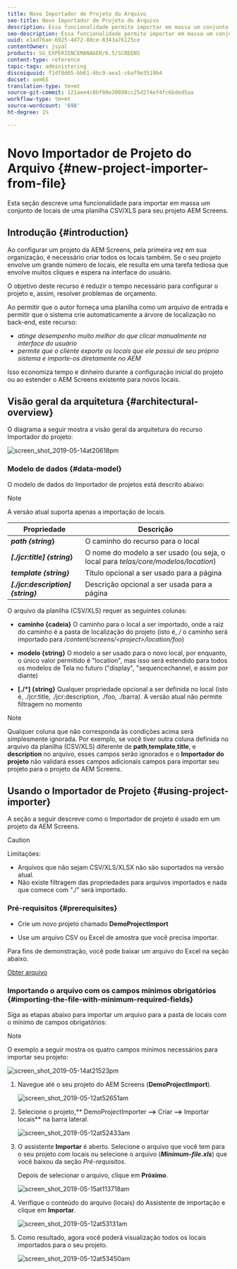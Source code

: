 ```yaml
---
title: Novo Importador de Projeto do Arquivo
seo-title: Novo Importador de Projeto do Arquivo
description: Essa funcionalidade permite importar em massa um conjunto de locais de uma planilha CSV/XLS para seu projeto da AEM Screens.
seo-description: Essa funcionalidade permite importar em massa um conjunto de locais de uma planilha CSV/XLS para seu projeto da AEM Screens.
uuid: e1ad76ae-6925-4d72-80ce-8343a76125ce
contentOwner: jsyal
products: SG_EXPERIENCEMANAGER/6.5/SCREENS
content-type: reference
topic-tags: administering
discoiquuid: f1df8d05-bb61-4bc9-aea1-c6af9e3519b4
docset: aem65
translation-type: tm+mt
source-git-commit: 121aee4c8bf08e30898cc25d274ef4fc6bded5aa
workflow-type: tm+mt
source-wordcount: '698'
ht-degree: 1%

---
```



# Novo Importador de Projeto do Arquivo {#new-project-importer-from-file}

Esta seção descreve uma funcionalidade para importar em massa um conjunto de locais de uma planilha CSV/XLS para seu projeto AEM Screens.

## Introdução {#introduction}

Ao configurar um projeto da AEM Screens, pela primeira vez em sua organização, é necessário criar todos os locais também. Se o seu projeto envolve um grande número de locais, ele resulta em uma tarefa tediosa que envolve muitos cliques e espera na interface do usuário.

O objetivo deste recurso é reduzir o tempo necessário para configurar o projeto e, assim, resolver problemas de orçamento.

Ao permitir que o autor forneça uma planilha como um arquivo de entrada e permitir que o sistema crie automaticamente a árvore de localização no back-end, este recurso:

* *atinge desempenho muito melhor do que clicar manualmente na interface do usuário*
* *permite que o cliente exporte os locais que ele possui de seu próprio sistema e importe-os diretamente no AEM*

Isso economiza tempo e dinheiro durante a configuração inicial do projeto ou ao estender o AEM Screens existente para novos locais.

## Visão geral da arquitetura {#architectural-overview}

O diagrama a seguir mostra a visão geral da arquitetura do recurso Importador do projeto:

![screen_shot_2019-05-14at20618pm](assets/screen_shot_2019-05-14at20618pm.png)

### Modelo de dados {#data-model}

O modelo de dados do Importador de projetos está descrito abaixo:

>[!NOTE]
>
>A versão atual suporta apenas a importação de locais.

| **Propriedade** | **Descrição** |
|---|---|
| ***path {string*}** | O caminho do recurso para o local |
| ***[./jcr:title] {string*}** | O nome do modelo a ser usado (ou seja, o local para *telas/core/modelos/location*) |
| ***template {string}*** | Título opcional a ser usado para a página |
| ***[./jcr:description] {string}*** | Descrição opcional a ser usada para a página |

O arquivo da planilha (CSV/XLS) requer as seguintes colunas:

* **caminho {cadeia}** O caminho para o local a ser importado, onde a raiz do caminho é a pasta de localização do projeto (isto é,  */* o caminho será importado para  */content/screens/&lt;project>/location/foo*)

* **modelo {string}** O modelo a ser usado para o novo local, por enquanto, o único valor permitido é &quot;location&quot;, mas isso será estendido para todos os modelos de Tela no futuro (&quot;display&quot;, &quot;sequencechannel, e assim por diante)
* **[./*] {string}** Qualquer propriedade opcional a ser definida no local (isto é, ./jcr:title, ./jcr:description, ./foo, ./barra). A versão atual não permite filtragem no momento

>[!NOTE]
>
>Qualquer coluna que não corresponda às condições acima será simplesmente ignorada. Por exemplo, se você tiver outra coluna definida no arquivo da planilha (CSV/XLS) diferente de **path**,**template**,**title**, e **description** no arquivo, esses campos serão ignorados e o **Importador do projeto** não validará esses campos adicionais campos para importar seu projeto para o projeto da AEM Screens.

## Usando o Importador de Projeto {#using-project-importer}

A seção a seguir descreve como o Importador de projeto é usado em um projeto da AEM Screens.

>[!CAUTION]
>
>Limitações:
>
>* Arquivos que não sejam CSV/XLS/XLSX não são suportados na versão atual.
>* Não existe filtragem das propriedades para arquivos importados e nada que comece com &quot;./&quot; será importado.

>



### Pré-requisitos {#prerequisites}

* Crie um novo projeto chamado **DemoProjectImport**

* Use um arquivo CSV ou Excel de amostra que você precisa importar.

Para fins de demonstração, você pode baixar um arquivo do Excel na seção abaixo.

[Obter arquivo](assets/minimal-file.xls)

### Importando o arquivo com os campos mínimos obrigatórios {#importing-the-file-with-minimum-required-fields}

Siga as etapas abaixo para importar um arquivo para a pasta de locais com o mínimo de campos obrigatórios:

>[!NOTE]
>
>O exemplo a seguir mostra os quatro campos mínimos necessários para importar seu projeto:

![screen_shot_2019-05-14at21523pm](assets/screen_shot_2019-05-14at21523pm.png)

1. Navegue até o seu projeto do AEM Screens (**DemoProjectImport**).

   ![screen_shot_2019-05-12at52651am](assets/screen_shot_2019-05-12at52651am.png)

1. Selecione o projeto,** DemoProjectImporter **—>** Criar **—>** Importar locais** na barra lateral.

   ![screen_shot_2019-05-12at52433am](assets/screen_shot_2019-05-12at52433am.png)

1. O assistente **Importar** é aberto. Selecione o arquivo que você tem para o seu projeto com locais ou selecione o arquivo (***Minimum-file.xls***) que você baixou da seção *Pré-requisitos*.

   Depois de selecionar o arquivo, clique em **Próximo**.

   ![screen_shot_2019-05-15at113718am](assets/screen_shot_2019-05-15at113718am.png)

1. Verifique o conteúdo do arquivo (locais) do Assistente de importação e clique em **Importar**.

   ![screen_shot_2019-05-12at53131am](assets/screen_shot_2019-05-12at53131am.png)

1. Como resultado, agora você poderá visualização todos os locais importados para o seu projeto.

   ![screen_shot_2019-05-12at53450am](assets/screen_shot_2019-05-12at53450am.png)

